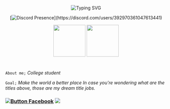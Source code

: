 
<div align="center">
  
  <a><img src="https://readme-typing-svg.demolab.com?font=Lato&size=40&duration=3000&pause=1000&color=9BF7DC&center=true&width=800&height=100&lines=Programmer;Developer;Cyber+Security+Expert" alt="Typing SVG" /></a>


  [![Discord Presence](https://lanyard.cnrad.dev/api/392970361047613441?bg=403f28&idleMessage=Probably%20Sleeping...)](https://discord.com/users/392970361047613441)

  <img src="https://cdn.jsdelivr.net/gh/devicons/devicon@latest/icons/python/python-original.svg" width="100" height="100" />
  <img src="https://cdn.jsdelivr.net/gh/devicons/devicon@latest/icons/linux/linux-original.svg" width="100" height="100" />
  
</div>

#

`About me;` *College student*

`Goal;` *Make the world a better place* 
*In case you're wondering what are the titles above, those are my dream title jobs.*

### [![Button Facebook]][Facebook] ![](https://komarev.com/ghpvc/?username=ZzzSleepyy&style=for-the-badge)
[Facebook]: https://docs.google.com/forms/d/1OCa30FanvS3vaLqEHHSYlLCMyybwXyslSAfG2IQmQcs/edit 
[Button Facebook]: https://img.shields.io/badge/📲Contact-37a779?style=for-the-badge 

#
